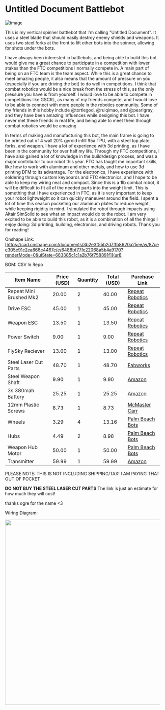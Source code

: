# Untitled Document Battlebot

![image](https://github.com/user-attachments/assets/4d3bc796-c390-4a45-80ee-2f9c7c9f9917)

This is my vertical spinner battlebot that I'm calling "Untitled Document". It uses a steel blade that should easily destroy enemy shields and weapons. It uses two steel forks at the front to lift other bots into the spinner, allowing for shots under the bots. 

I have always been interested in battlebots, and being able to build this bot would give me a great chance to participate in a competition with lower stakes than the FTC competitions I normally compete in. A main part of being on an FTC team is the team aspect. While this is a great chance to meet amazing people, it also means that the amount of pressure on you (especially if you are driving the bot) to do well in competitions. I think that combat robotics would be a nice break from the stress of this, as the only pressure you have is from yourself. I would love to be able to compete in competitions like GSCRL, as many of my friends compete, and I would love to be able to connect with more people in the robotics community. Some of my friends in this hobby include @tortlegod, @ruiqimao, and @pearlgray, and they have been amazing influences while designing this bot. I have never met these friends in real life, and being able to meet them through combat robotics would be amazing.

In terms of making and manufacturing this bot, the main frame is going to be printed out of 4 wall 20% gyroid infill 95a TPU, with a steel top plate, forks, and weapon. I have a lot of experience with 3d printing, as I have been in the community for over half my life. Through my FTC competitions, I have also gained a lot of knowledge in the build/design process, and was a major contributor to our robot this year. FTC has taught me important skills, like how to work with aluminum and other metals, and how to use 3d printing DFM to its advantage. For the electronics, I have experience with soldering through custom keyboards and FTC electronics, and I hope to be able to keep my wiring neat and compact. Since this is a 1lb combat robot, it will be difficult to fit all of the needed parts into the weight limit. This is something that I have experienced in FTC, as it is very important to keep your robot lightweight so it can quickly maneuver around the field. I spent a lot of time this season pocketing our aluminum plates to reduce weight, while keeping rigidity in mind. I simulated the robot through impacts using Altair SimSolid to see what an impact would do to the robot. I am very excited to be able to build this robot, as it is a combination of all the things I enjoy doing: 3d printing, building, electronics, and driving robots. Thank you for reading!


Onshape Link: [https://cad.onshape.com/documents/3b2e3f55b2d7ffb8620a25ee/w/87cee305e91c2ea666c4467e/e/6488bf77fe22068a5b4a9170?renderMode=0&uiState=683385c1c1a2b76f758891f1](url)

BOM: CSV In Repo

| Item Name             | Price (USD) | Quantity | Total (USD) | Purchase Link | 
|-----------------------|-------------|----------|-------------|----------------|
| Repeat Mini Brushed Mk2 | 20.00     | 2        | 40.00       | [Repeat Robotics](https://repeat-robotics.com/buy/brushed/) |
| Drive ESC             | 45.00       | 1        | 45.00       | [Repeat Robotics](https://repeat-robotics.com/buy/repeat-am32-dual-brushless-drive-esc/) |
| Weapon ESC            | 13.50       | 1        | 13.50       | [Repeat Robotics](https://repeat-robotics.com/buy/readytosky-35a-blheli_s-ant-weapon-esc/) |
| Power Switch          | 9.00        | 1        | 9.00        | [Repeat Robotics](https://repeat-robotics.com/buy/fingertech-switch/) |
| FlySky Reciever       | 13.00       | 1        | 13.00       | [Repeat Robotics](https://repeat-robotics.com/buy/flysky-fs2a-receiver/) |
| Steel Laser Cut Parts | 48.70       | 1        | 48.70       | [Fabworks](https://www.fabworks.com/share/JP7g5xKhfYvV) |
| Steel Weapon Shaft    | 9.90        | 1        | 9.90        | [Amazon](https://www.amazon.com/inches-Diameter-Stainless-%EF%BC%8CMetal-Working/dp/B0D1XZ5HBT/) |
| 3s 380mah Battery     | 25.25       | 1        | 25.25       | [Amazon](https://www.amazon.com/GAONENG-Battery-380mAh-Horizon-Inductrix/dp/B09CD6H1CR/) |
| 12mm Plastic Screws   | 8.73        | 1        | 8.73        | [McMaster Carr](https://www.mcmaster.com/catalog/131/3432/99461A943) |
| Wheels                | 3.29        | 4        | 13.16       | [Palm Beach Bots](https://palmbeachbots.com/products/banebots-t61-hub-4mm-shaft-1-wide?) |
| Hubs                  | 4.49        | 2        | 8.98        | [Palm Beach Bots](https://palmbeachbots.com/products/banebots-t61-hub-4mm-shaft-1-wide?) |
| Weapon Hub Motor      | 50.00       | 1        | 50.00       | [Palm Beach Bots](https://palmbeachbots.com/products/repeat-robotics-2207-battle-ready-hubmotor?variant=43905065058486) |
| Transmitter           | 59.99       | 1        | 59.99       | [Amazon](https://www.amazon.com/FLYSKY-Transmitter-Controller-Receiver-Upgrade/dp/B07Z8VCB45) |

PLEASE NOTE: THIS IS NOT INCLUDING SHIPPING/TAX! I AM PAYING THAT OUT OF POCKET


**DO NOT BUY THE STEEL LASER CUT PARTS**
The link is just an estimate for how much they will cost!


thanks ogre for the name <3


Wiring Diagram:

<img src="https://github.com/user-attachments/assets/3a768724-029b-449a-bd6f-500fd33ccb43" width="600"/>
